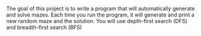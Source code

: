 
The goal of this project is to write a program that will automatically generate and solve mazes. Each time you run the program, it will generate and print a new random maze and the solution. You will use depth-first search (DFS) and breadth-first search (BFS)

